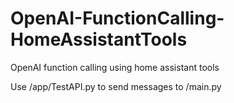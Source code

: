 # OpenAI-FunctionCalling-HomeAssistantTools
OpenAI function calling using home assistant tools

Use /app/TestAPI.py to send messages to /main.py
